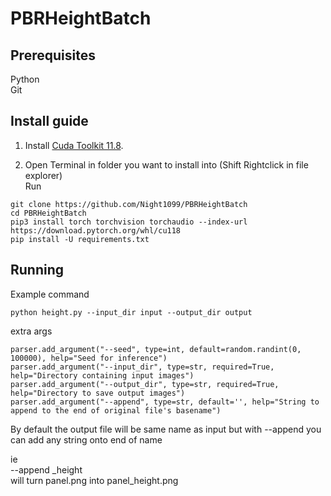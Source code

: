# PBRHeightBatch


## Prerequisites

Python <br>
Git

## Install guide

1. Install [Cuda Toolkit 11.8](https://developer.nvidia.com/cuda-11-8-0-download-archive).

2. Open Terminal in folder you want to install into (Shift Rightclick in file explorer)<br>
Run

```
git clone https://github.com/Night1099/PBRHeightBatch
cd PBRHeightBatch
pip3 install torch torchvision torchaudio --index-url https://download.pytorch.org/whl/cu118
pip install -U requirements.txt
```

## Running

Example command
```
python height.py --input_dir input --output_dir output
```

extra args
```
parser.add_argument("--seed", type=int, default=random.randint(0, 100000), help="Seed for inference")
parser.add_argument("--input_dir", type=str, required=True, help="Directory containing input images")
parser.add_argument("--output_dir", type=str, required=True, help="Directory to save output images")
parser.add_argument("--append", type=str, default='', help="String to append to the end of original file's basename")
```
By default the output file will be same name as input but with --append you can add any string onto end of name

ie <br>
--append _height <br>
will turn panel.png into panel_height.png
